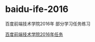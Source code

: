 # baidu-ife-2016
百度前端技术学院2016年 部分学习任务练习

[百度前端技术学院2016年任务](http://ife.baidu.com/2016/task/all:target="_blank")
